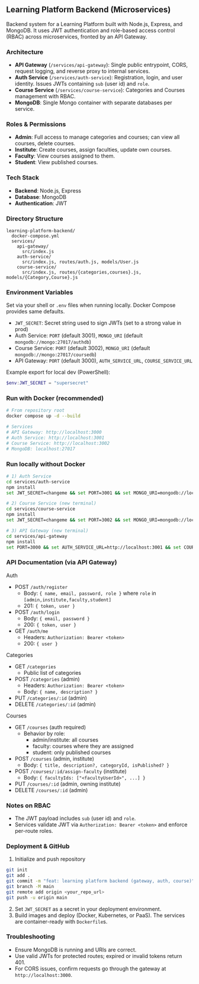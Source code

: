 ## Learning Platform Backend (Microservices)

Backend system for a Learning Platform built with Node.js, Express, and MongoDB. It uses JWT authentication and role-based access control (RBAC) across microservices, fronted by an API Gateway.

### Architecture
- **API Gateway** (`/services/api-gateway`): Single public entrypoint, CORS, request logging, and reverse proxy to internal services.
- **Auth Service** (`/services/auth-service`): Registration, login, and user identity. Issues JWTs containing `sub` (user id) and `role`.
- **Course Service** (`/services/course-service`): Categories and Courses management with RBAC.
- **MongoDB**: Single Mongo container with separate databases per service.

### Roles & Permissions
- **Admin**: Full access to manage categories and courses; can view all courses, delete courses.
- **Institute**: Create courses, assign faculties, update own courses.
- **Faculty**: View courses assigned to them.
- **Student**: View published courses.

### Tech Stack
- **Backend**: Node.js, Express
- **Database**: MongoDB
- **Authentication**: JWT

### Directory Structure
```
learning-platform-backend/
  docker-compose.yml
  services/
    api-gateway/
      src/index.js
    auth-service/
      src/index.js, routes/auth.js, models/User.js
    course-service/
      src/index.js, routes/{categories,courses}.js, models/{Category,Course}.js
```

### Environment Variables
Set via your shell or `.env` files when running locally. Docker Compose provides same defaults.
- `JWT_SECRET`: Secret string used to sign JWTs (set to a strong value in prod)
- Auth Service: `PORT` (default 3001), `MONGO_URI` (default `mongodb://mongo:27017/authdb`)
- Course Service: `PORT` (default 3002), `MONGO_URI` (default `mongodb://mongo:27017/coursedb`)
- API Gateway: `PORT` (default 3000), `AUTH_SERVICE_URL`, `COURSE_SERVICE_URL`

Example export for local dev (PowerShell):
```powershell
$env:JWT_SECRET = "supersecret"
```

### Run with Docker (recommended)
```bash
# From repository root
docker compose up -d --build

# Services
# API Gateway: http://localhost:3000
# Auth Service: http://localhost:3001
# Course Service: http://localhost:3002
# MongoDB: localhost:27017
```

### Run locally without Docker
```bash
# 1) Auth Service
cd services/auth-service
npm install
set JWT_SECRET=changeme && set PORT=3001 && set MONGO_URI=mongodb://localhost:27017/authdb && npm run dev

# 2) Course Service (new terminal)
cd services/course-service
npm install
set JWT_SECRET=changeme && set PORT=3002 && set MONGO_URI=mongodb://localhost:27017/coursedb && npm run dev

# 3) API Gateway (new terminal)
cd services/api-gateway
npm install
set PORT=3000 && set AUTH_SERVICE_URL=http://localhost:3001 && set COURSE_SERVICE_URL=http://localhost:3002 && npm run dev
```

### API Documentation (via API Gateway)

Auth
- POST `/auth/register`
  - Body: `{ name, email, password, role }` where `role` in `[admin,institute,faculty,student]`
  - 201: `{ token, user }`
- POST `/auth/login`
  - Body: `{ email, password }`
  - 200: `{ token, user }`
- GET `/auth/me`
  - Headers: `Authorization: Bearer <token>`
  - 200: `{ user }`

Categories
- GET `/categories`
  - Public list of categories
- POST `/categories` (admin)
  - Headers: `Authorization: Bearer <token>`
  - Body: `{ name, description? }`
- PUT `/categories/:id` (admin)
- DELETE `/categories/:id` (admin)

Courses
- GET `/courses` (auth required)
  - Behavior by role:
    - admin/institute: all courses
    - faculty: courses where they are assigned
    - student: only published courses
- POST `/courses` (admin, institute)
  - Body: `{ title, description?, categoryId, isPublished? }`
- POST `/courses/:id/assign-faculty` (institute)
  - Body: `{ facultyIds: ["<facultyUserId>", ...] }`
- PUT `/courses/:id` (admin, owning institute)
- DELETE `/courses/:id` (admin)

### Notes on RBAC
- The JWT payload includes `sub` (user id) and `role`.
- Services validate JWT via `Authorization: Bearer <token>` and enforce per-route roles.

### Deployment & GitHub
1) Initialize and push repository
```bash
git init
git add .
git commit -m "feat: learning platform backend (gateway, auth, course)"
git branch -M main
git remote add origin <your_repo_url>
git push -u origin main
```
2) Set `JWT_SECRET` as a secret in your deployment environment.
3) Build images and deploy (Docker, Kubernetes, or PaaS). The services are container-ready with `Dockerfile`s.

### Troubleshooting
- Ensure MongoDB is running and URIs are correct.
- Use valid JWTs for protected routes; expired or invalid tokens return 401.
- For CORS issues, confirm requests go through the gateway at `http://localhost:3000`.


